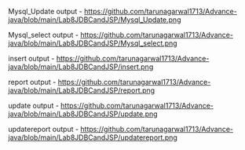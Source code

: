 Mysql_Update output - https://github.com/tarunagarwal1713/Advance-java/blob/main/Lab8JDBCandJSP/Mysql_Update.png

Mysql_select output - https://github.com/tarunagarwal1713/Advance-java/blob/main/Lab8JDBCandJSP/Mysql_select.png

insert output - https://github.com/tarunagarwal1713/Advance-java/blob/main/Lab8JDBCandJSP/insert.png

report output - https://github.com/tarunagarwal1713/Advance-java/blob/main/Lab8JDBCandJSP/report.png

update output - https://github.com/tarunagarwal1713/Advance-java/blob/main/Lab8JDBCandJSP/update.png

updatereport output - https://github.com/tarunagarwal1713/Advance-java/blob/main/Lab8JDBCandJSP/updatereport.png

